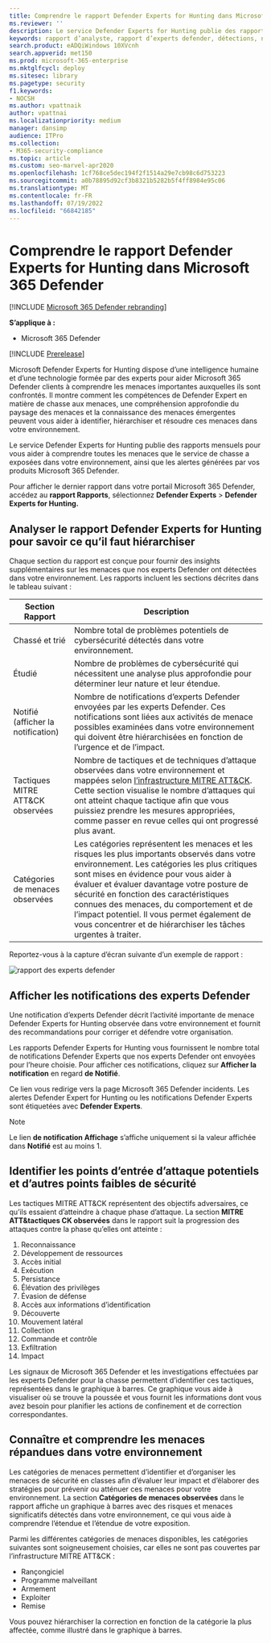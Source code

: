 ```yaml
---
title: Comprendre le rapport Defender Experts for Hunting dans Microsoft 365 Defender
ms.reviewer: ''
description: Le service Defender Experts for Hunting publie des rapports mensuels pour vous aider à comprendre toutes les menaces que le service de chasse a exposées dans votre environnement.
keywords: rapport d’analyste, rapport d’experts defender, détections, notifications d’experts defender, chasse, notifications, catégories de menaces, rapports de chasse
search.product: eADQiWindows 10XVcnh
search.appverid: met150
ms.prod: microsoft-365-enterprise
ms.mktglfcycl: deploy
ms.sitesec: library
ms.pagetype: security
f1.keywords:
- NOCSH
ms.author: vpattnaik
author: vpattnai
ms.localizationpriority: medium
manager: dansimp
audience: ITPro
ms.collection:
- M365-security-compliance
ms.topic: article
ms.custom: seo-marvel-apr2020
ms.openlocfilehash: 1cf768ce5dec194f2f1514a29e7cb98c6d753223
ms.sourcegitcommit: a0b78895d92cf3b8321b5282b5f4ff8984e95c06
ms.translationtype: MT
ms.contentlocale: fr-FR
ms.lasthandoff: 07/19/2022
ms.locfileid: "66842185"
---
```

# <a name="understand-the-defender-experts-for-hunting-report-in-microsoft-365-defender"></a>Comprendre le rapport Defender Experts for Hunting dans Microsoft 365 Defender

[!INCLUDE [Microsoft 365 Defender rebranding](../includes/microsoft-defender.md)]

**S’applique à :**

- Microsoft 365 Defender

[!INCLUDE [Prerelease](../includes/prerelease.md)]

Microsoft Defender Experts for Hunting dispose d’une intelligence humaine et d’une technologie formée par des experts pour aider Microsoft 365 Defender clients à comprendre les menaces importantes auxquelles ils sont confrontés. Il montre comment les compétences de Defender Expert en matière de chasse aux menaces, une compréhension approfondie du paysage des menaces et la connaissance des menaces émergentes peuvent vous aider à identifier, hiérarchiser et résoudre ces menaces dans votre environnement. 

Le service Defender Experts for Hunting publie des rapports mensuels pour vous aider à comprendre toutes les menaces que le service de chasse a exposées dans votre environnement, ainsi que les alertes générées par vos produits Microsoft 365 Defender.

Pour afficher le dernier rapport dans votre portail Microsoft 365 Defender, accédez au **rapport Rapports**, sélectionnez **Defender Experts** > **Defender Experts for Hunting.**

## <a name="scan-the-defender-experts-for-hunting-report-to-know-what-to-prioritize"></a>Analyser le rapport Defender Experts for Hunting pour savoir ce qu’il faut hiérarchiser

Chaque section du rapport est conçue pour fournir des insights supplémentaires sur les menaces que nos experts Defender ont détectées dans votre environnement. Les rapports incluent les sections décrites dans le tableau suivant :

| Section Rapport | Description |
|--|--|
| Chassé et trié | Nombre total de problèmes potentiels de cybersécurité détectés dans votre environnement. |
| Étudié | Nombre de problèmes de cybersécurité qui nécessitent une analyse plus approfondie pour déterminer leur nature et leur étendue. |
| Notifié (afficher la notification) | Nombre de notifications d’experts Defender envoyées par les experts Defender. Ces notifications sont liées aux activités de menace possibles examinées dans votre environnement qui doivent être hiérarchisées en fonction de l’urgence et de l’impact. |
| Tactiques MITRE ATT&CK observées | Nombre de tactiques et de techniques d’attaque observées dans votre environnement et mappées selon [l’infrastructure MITRE ATT&CK](https://attack.mitre.org/). Cette section visualise le nombre d’attaques qui ont atteint chaque tactique afin que vous puissiez prendre les mesures appropriées, comme passer en revue celles qui ont progressé plus avant. |
| Catégories de menaces observées | Les catégories représentent les menaces et les risques les plus importants observés dans votre environnement. Les catégories les plus critiques sont mises en évidence pour vous aider à évaluer et évaluer davantage votre posture de sécurité en fonction des caractéristiques connues des menaces, du comportement et de l’impact potentiel. Il vous permet également de vous concentrer et de hiérarchiser les tâches urgentes à traiter. |

Reportez-vous à la capture d’écran suivante d’un exemple de rapport :

![rapport des experts defender](../../media/mte/defender-experts-report.png)

## <a name="view-defender-experts-notifications"></a>Afficher les notifications des experts Defender

Une notification d’experts Defender décrit l’activité importante de menace Defender Experts for Hunting observée dans votre environnement et fournit des recommandations pour corriger et défendre votre organisation.

Les rapports Defender Experts for Hunting vous fournissent le nombre total de notifications Defender Experts que nos experts Defender ont envoyées pour l’heure choisie. Pour afficher ces notifications, cliquez sur **Afficher la notification** en regard **de Notifié**.

Ce lien vous redirige vers la page Microsoft 365 Defender incidents. Les alertes Defender Expert for Hunting ou les notifications Defender Experts sont étiquetées avec **Defender Experts**.

> [!NOTE]
> Le lien **de notification Affichage** s’affiche uniquement si la valeur affichée dans **Notifié** est au moins 1.

## <a name="identify-potential-attack-entry-points-and-other-security-weak-spots"></a>Identifier les points d’entrée d’attaque potentiels et d’autres points faibles de sécurité

Les tactiques MITRE ATT&CK représentent des objectifs adversaires, ce qu’ils essaient d’atteindre à chaque phase d’attaque. La section **MITRE ATT&tactiques CK observées** dans le rapport suit la progression des attaques contre la phase qu’elles ont atteinte :

1.  Reconnaissance
2.  Développement de ressources
3.  Accès initial
4.  Exécution   
3.  Persistance 
4.  Élévation des privilèges    
5.  Évasion de défense 
6.  Accès aux informations d’identification
7.  Découverte
8.  Mouvement latéral    
9.  Collection
10. Commande et contrôle
11. Exfiltration    
12. Impact

Les signaux de Microsoft 365 Defender et les investigations effectuées par les experts Defender pour la chasse permettent d’identifier ces tactiques, représentées dans le graphique à barres. Ce graphique vous aide à visualiser où se trouve la poussée et vous fournit les informations dont vous avez besoin pour planifier les actions de confinement et de correction correspondantes.

## <a name="know-and-understand-the-prevalent-threats-in-your-environment"></a>Connaître et comprendre les menaces répandues dans votre environnement

Les catégories de menaces permettent d’identifier et d’organiser les menaces de sécurité en classes afin d’évaluer leur impact et d’élaborer des stratégies pour prévenir ou atténuer ces menaces pour votre environnement. La section **Catégories de menaces observées** dans le rapport affiche un graphique à barres avec des risques et menaces significatifs détectés dans votre environnement, ce qui vous aide à comprendre l’étendue et l’étendue de votre exposition.

Parmi les différentes catégories de menaces disponibles, les catégories suivantes sont soigneusement choisies, car elles ne sont pas couvertes par l’infrastructure MITRE ATT&CK :

- Rançongiciel
- Programme malveillant
- Armement
- Exploiter
- Remise

Vous pouvez hiérarchiser la correction en fonction de la catégorie la plus affectée, comme illustré dans le graphique à barres.
